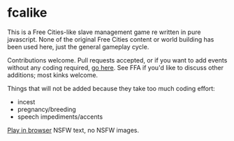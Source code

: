 # fcalike

This is a Free Cities-like slave management game re written in pure javascript.  None of the original Free Cities content or world building has been used here, just the general gameplay cycle.

Contributions welcome.  Pull requests accepted, or if you want to add events without any coding required, [go here](https://docs.google.com/spreadsheets/d/1ibrLMlGqY2rc-ExmQkWJW3Xr92k0GARphWvWWXp5cN4/edit?usp=sharing).  See FFA if you'd like to discuss other additions; most kinks welcome.

Things that will not be added because they take too much coding effort:
- incest
- pregnancy/breeding
- speech impediments/accents

[Play in browser](https://a-very-old-sock.github.io/fcalike/) NSFW text, no NSFW images.
